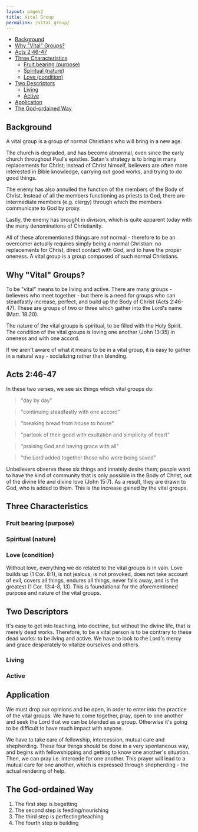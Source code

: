 ```yaml
---
layout: pagev2
title: Vital Group
permalink: /vital_group/
---
```

- [Background](#background)
- [Why "Vital" Groups?](#why-vital-groups)
- [Acts 2:46-47](#acts-246-47)
- [Three Characteristics](#three-characteristics)
  - [Fruit bearing (purpose)](#fruit-bearing-purpose)
  - [Spiritual (nature)](#spiritual-nature)
  - [Love (condition)](#love-condition)
- [Two Descriptors](#two-descriptors)
  - [Living](#living)
  - [Active](#active)
- [Application](#application)
- [The God-ordained Way](#the-god-ordained-way)

## Background

A vital group is a group of normal Christians who will bring in a new age.

The church is degraded, and has become abnormal, even since the early church throughout Paul's epistles. Satan's strategy is to bring in many replacements for Christ; instead of Christ himself, believers are often more interested in Bible knowledge, carrying out good works, and trying to do good things.

The enemy has also annulled the function of the members of the Body of Christ. Instead of all the members functioning as priests to God, there are intermediate members (e.g. clergy) through which the members communicate to God by proxy. 

Lastly, the enemy has brought in division, which is quite apparent today with the many denominations of Christianity.

All of these aforementioned things are *not* normal - therefore to be an overcomer actually requires simply being a normal Christian: no replacements for Christ, direct contact with God, and to have the proper oneness. A vital group is a group composed of such normal Christians.

## Why "Vital" Groups?

To be "vital" means to be living and active. There are many groups - believers who meet together - but there is a need for groups who can steadfastly increase, perfect, and build up the Body of Christ (Acts 2:46-47). These are groups of two or three which gather into the Lord's name (Matt. 18:20).

The nature of the vital groups is spiritual, to be filled with the Holy Spirit. The condition of the vital groups is loving one another (John 13:35) in oneness and with one accord.

If we aren't aware of what it means to be in a vital group, it is easy to gather in a natural way - socializing rather than blending.

## Acts 2:46-47

In these two verses, we see six things which vital groups do:

>"day by day"

>"continuing steadfastly with one accord"

>"breaking bread from house to house"

>"partook of their good with exultation and simplicity of heart"

>"praising God and having grace with all"

>"the Lord added together those who were being saved"

Unbelievers observe these six things and innately desire them; people want to have the kind of community that is only possible in the Body of Christ, out of the divine life and divine love (John 15:7). As a result, they are drawn to God, who is added to them. This is the increase gained by the vital groups. 

## Three Characteristics

### Fruit bearing (purpose)
### Spiritual (nature)
### Love (condition)

Without love, everything we do related to the vital groups is in vain. Love builds up (1 Cor. 8:1), is not jealous, is not provoked, does not take account of evil, covers all things, endures all things, never falls away, and is the greatest (1 Cor. 13:4-8, 13). This is foundational for the aforementioned purpose and nature of the vital groups.

## Two Descriptors

It's easy to get into teaching, into doctrine, but without the divine life, that is merely dead works. Therefore, to be a vital person is to be contrary to these dead works: to be living and active. We have to look to the Lord's mercy and grace desperately to vitalize ourselves and others.

### Living

### Active

## Application

We must drop our opinions and be open, in order to enter into the practice of the vital groups. We have to come together, pray, open to one another and seek the Lord that we can be blended as a group. Otherwise it's going to be difficult to have much impact with anyone.

We have to take care of fellowship, intercession, mutual care and shepherding. These four things should be done in a very spontaneous way, and begins with fellowshipping and getting to know one another's situation. Then, we can pray i.e. intercede for one another. This prayer will lead to a mutual care for one another, which is expressed through shepherding - the actual rendering of help.

## The God-ordained Way

1. The first step is begetting
2. The second step is feeding/nourishing
3. The third step is perfecting/teaching
4. The fourth step is building
